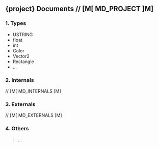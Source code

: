 ## {project} Documents // [M[ MD_PROJECT ]M]

### 1. Types

* USTRING
* float
* int
* Color
* Vector2
* Rectangle
* ...

### 2. Internals

// [M[ MD_INTERNALS ]M]

### 3. Externals

// [M[ MD_EXTERNALS ]M]

### 4. Others

> ...

